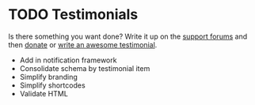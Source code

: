 # TODO Testimonials

Is there something you want done? Write it up on the [support forums](http://wordpress.org/support/plugin/testimonials-widget) and then [donate](http://aihr.us/about-aihrus/donate/) or [write an awesome testimonial](http://aihr.us/about-aihrus/testimonials/add-testimonial/).

* Add in notification framework
* Consolidate schema by testimonial item 
* Simplify branding
* Simplify shortcodes 
* Validate HTML
